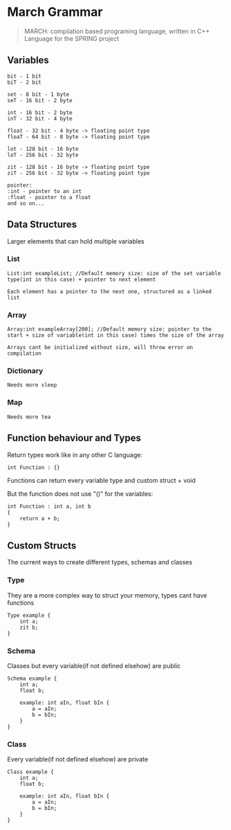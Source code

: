 # March Grammar
> MARCH: compilation based programing language, written in C++
Language for the SPRING project

## Variables
```
bit - 1 bit
biT - 2 bit

set - 8 bit - 1 byte
seT - 16 bit - 2 byte

int - 16 bit - 2 byte
inT - 32 bit - 4 byte

float - 32 bit - 4 byte -> floating point type
floaT - 64 bit - 8 byte -> floating point type

lot - 128 bit - 16 byte
loT - 256 bit - 32 byte

zit - 128 bit - 16 byte -> floating point type
ziT - 256 bit - 32 byte -> floating point type

pointer:
:int - pointer to an int
:float - pointer to a float
and so on...
```
## Data Structures
Larger elements that can hold multiple variables
### List
```
List:int exampleList; //Default memory size: size of the set variable type(int in this case) + pointer to next element

Each element has a pointer to the next one, structured as a linked list
```
### Array
```
Array:int exampleArray[200]; //Default memory size: pointer to the start + size of variable(int in this case) times the size of the array

Arrays cant be initialized without size, will throw error on compilation
```
### Dictionary
```
Needs more sleep
```
### Map
```
Needs more tea
```

## Function behaviour and Types
Return types work like in any other C language:
```
int Function : {}
```
Functions can return every variable type and custom struct + void

But the function does not use "()" for the variables:
```
int Function : int a, int b 
{
    return a + b;
}
```

## Custom Structs
The current ways to create different types, schemas and classes
### Type
They are a more complex way to struct your memory, types cant have functions
```
Type example {
    int a;
    zit b;
}
```
### Schema
Classes but every variable(if not defined elsehow) are public
```
Schema example {
    int a;
    float b;

    example: int aIn, float bIn {
        a = aIn;
        b = bIn;
    }
}
```
### Class
Every variable(if not defined elsehow) are private
```
Class example {
    int a;
    float b;

    example: int aIn, float bIn {
        a = aIn;
        b = bIn;
    }
}
```